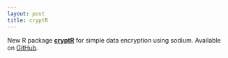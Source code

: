 ```yaml
---
layout: post
title: cryptR
---
```


New R package <a href="https://dwulff.github.io/software/"><b>cryptR</b></a> for simple data encryption using sodium. Available on <a href="https://github.com/dwulff/choicepp">GitHub</a>. 

